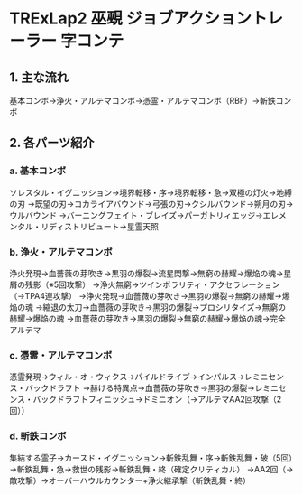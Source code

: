 # TRExLap2 巫覡 ジョブアクショントレーラー 字コンテ
## 1. 主な流れ
基本コンボ→浄火・アルテマコンボ→憑霊・アルテマコンボ（RBF）→斬鉄コンボ

## 2. 各パーツ紹介
### a. 基本コンボ
ソレスタル・イグニッション→境界転移・序→境界転移・急→双極の灯火→地縛の刃
→既望の刃→コカライアバウンド→弓張の刃→クシルバウンド→朔月の刃→ウルバウンド
→バーニングフェイト・ブレイズ→パーガトリィエッジ→エレメンタル・リディストリビュート→星霊天照
### b. 浄火・アルテマコンボ
浄火発現→血薔薇の芽吹き→黒羽の爆裂→流星閃撃→無窮の赫耀→爆焔の魂→星屑の残影（※5回攻撃）
→浄火無窮→ツインポラリティ・アクセラレーション（→TPA4連攻撃）
→浄火発現→血薔薇の芽吹き→黒羽の爆裂→無窮の赫耀→爆焔の魂
→縮退の太刀→血薔薇の芽吹き→黒羽の爆裂→プロシリタイズ→無窮の赫耀→爆焔の魂
→血薔薇の芽吹き→黒羽の爆裂→無窮の赫耀→爆焔の魂→完全アルテマ
### c. 憑霊・アルテマコンボ
憑霊発現→ウィル・オ・ウィクス→パイルドライブ→インパルス→レミニセンス・バックドラフト
→赫ける特異点→血薔薇の芽吹き→黒羽の爆裂→レミニセンス・バックドラフトフィニッシュ→ドミニオン（→アルテマAA2回攻撃（2回））
### d. 斬鉄コンボ
集結する霊子→カースド・イグニッション→斬鉄乱舞・序→斬鉄乱舞・破（5回）→斬鉄乱舞・急→救世の残影→斬鉄乱舞・終（確定クリティカル）
→AA2回（→敵攻撃）→オーバーハウルカウンター+浄火継承撃（斬鉄乱舞・終）
